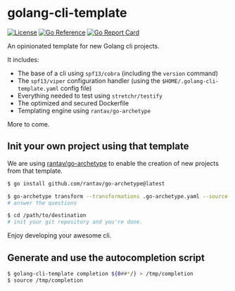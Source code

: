 # golang-cli-template
[![License](https://img.shields.io/badge/License-Apache%202.0-blue.svg)](https://github.com/gojp/goreportcard/blob/master/LICENSE)
[![Go Reference](https://pkg.go.dev/badge/github.com/thazelart/golang-cli-template.svg)](https://pkg.go.dev/github.com/thazelart/golang-cli-template)
[![Go Report Card](https://goreportcard.com/badge/github.com/thazelart/golang-cli-template)](https://goreportcard.com/report/github.com/thazelart/golang-cli-template)


An opinionated template for new Golang cli projects.
<!-- BEGIN __DO_NOT_INCLUDE__ -->
It includes:
 - The base of a cli using `spf13/cobra` (including the `version` command)
 - The `spf13/viper` configuration handler (using the `$HOME/.golang-cli-template.yaml` config file)
 - Everything needed to test using `stretchr/testify`
 - The optimized and secured Dockerfile
 - Templating engine using `rantav/go-archetype`

More to come.

## Init your own project using that template

We are using [rantav/go-archetype](https://github.com/rantav/go-archetype) to enable the creation of new projects from that template.

```bash
$ go install github.com/rantav/go-archetype@latest

$ go-archetype transform --transformations .go-archetype.yaml --source . --destination /path/to/destination
# answer the questions

$ cd /path/to/destination
# init your git repository and you're done.
```

Enjoy developing your awesome cli.
<!-- END __DO_NOT_INCLUDE__ -->

## Generate and use the autocompletion script
```bash
$ golang-cli-template completion ${0##*/} > /tmp/completion
$ source /tmp/completion
```
